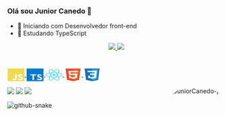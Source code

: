 ### Olá sou Junior Canedo  👋



- 🔭 Iniciando com Desenvolvedor front-end
- 🌱 Estudando TypeScript

<div align="center">
  <a href="https://github.com/JuniorCanedo">
  <img height="180em" src="https://github-readme-stats.vercel.app/api?username=JuniorCanedo&show_icons=true&theme=dark&include_all_commits=true&count_private=true"/>
  <img height="180em" src="https://github-readme-stats.vercel.app/api/top-langs/?username=JuniorCanedo&layout=compact&langs_count=7&theme=dark"/>
</div>

###
<div style="display: inline_block"><br>
  <img align="center" alt="JuniorCanedo-Js" height="30" width="40" src="https://raw.githubusercontent.com/devicons/devicon/master/icons/javascript/javascript-plain.svg">
  <img align="center" alt="JuniorCanedo-Ts" height="30" width="40" src="https://raw.githubusercontent.com/devicons/devicon/master/icons/typescript/typescript-plain.svg">
  <img align="center" alt="JuniorCanedo-React" height="30" width="40" src="https://raw.githubusercontent.com/devicons/devicon/master/icons/react/react-original.svg">
  <img align="center" alt="JuniorCanedo-HTML" height="30" width="40" src="https://raw.githubusercontent.com/devicons/devicon/master/icons/html5/html5-original.svg">
  <img align="center" alt="JuniorCanedo-CSS" height="30" width="40" src="https://raw.githubusercontent.com/devicons/devicon/master/icons/css3/css3-original.svg">

  <img align="right" alt="JuniorCanedo-pic" height="150" style="border-radius:50px;" 
       src="https://lh3.googleusercontent.com/a/ACg8ocL8IqrtaASILIIEMoIgBHnmr2QQml_s9X4nw-YlpVeConozoIOgPOgKGv0SNnvfmTe5_hIh6SF_rRoGNbPPi7icKLdIrFQFPg=s360-c-no">
</div>
    
  <div> 
  
  <a href="https://instagram.com/Junior_Canedo" target="_blank"><img src="https://img.shields.io/badge/-Instagram-%23E4405F?style=for-the-badge&logo=instagram&logoColor=white" target="_blank"></a>
  <a href = "mailto:josejuniorcanedo@gmail.com"><img src="https://img.shields.io/badge/-Gmail-%23333?style=for-the-badge&logo=gmail&logoColor=white" target="_blank"></a>
  <a href="https://www.linkedin.com/in/jose-canedo-220256a7/" target="_blank"><img src="https://img.shields.io/badge/-LinkedIn-%230077B5?style=for-the-badge&logo=linkedin&logoColor=white" target="_blank"></a> 
 
  <picture>
  <source media="(prefers-color-scheme: dark)" srcset="github-snake-dark.svg" />
  <source media="(prefers-color-scheme: light)" srcset="github-snake.svg" />
  <img alt="github-snake" src="github-snake.svg" />
    
</picture>
 
</div>
